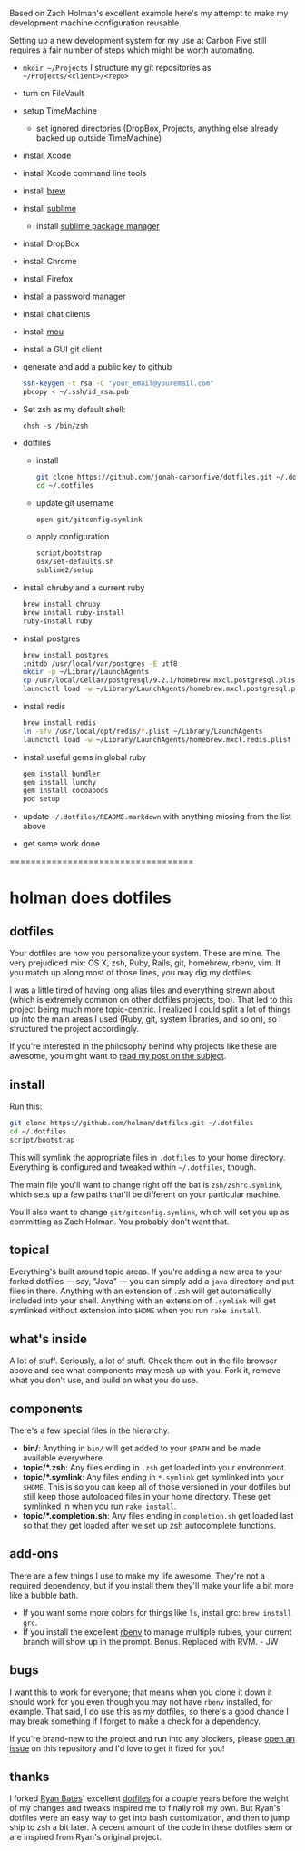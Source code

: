 Based on Zach Holman's excellent example here's my attempt to make my development machine configuration reusable.

Setting up a new development system for my use at Carbon Five still requires a fair number of steps which might be worth automating.

- `mkdir ~/Projects` I structure my git repositories as `~/Projects/<client>/<repo>`
- turn on FileVault
- setup TimeMachine
  - set ignored directories (DropBox, Projects, anything else already backed up outside TimeMachine)
- install Xcode
- install Xcode command line tools
- install [brew](http://mxcl.github.com/homebrew/)
- install [sublime](www.sublimetext.com/2)
  - install [sublime package manager](http://wbond.net/sublime_packages/package_control)
- install DropBox
- install Chrome
- install Firefox
- install a password manager
- install chat clients
- install [mou](http://mouapp.com/)
- install a GUI git client
- generate and add a public key to github

    ```sh
    ssh-keygen -t rsa -C "your_email@youremail.com"
    pbcopy < ~/.ssh/id_rsa.pub
    ```
  
- Set zsh as my default shell:

    `chsh -s /bin/zsh`

- dotfiles

  - install

      ```sh
      git clone https://github.com/jonah-carbonfive/dotfiles.git ~/.dotfiles
      cd ~/.dotfiles
      ```

  - update git username

      ```sh
      open git/gitconfig.symlink
      ```

  - apply configuration
  
      ```sh
      script/bootstrap
      osx/set-defaults.sh
      sublime2/setup
      ```

- install chruby and a current ruby

    ```sh
    brew install chruby
    brew install ruby-install
    ruby-install ruby
    ```

- install postgres

    ```sh
    brew install postgres
    initdb /usr/local/var/postgres -E utf8
    mkdir -p ~/Library/LaunchAgents
    cp /usr/local/Cellar/postgresql/9.2.1/homebrew.mxcl.postgresql.plist ~/Library/LaunchAgents/
    launchctl load -w ~/Library/LaunchAgents/homebrew.mxcl.postgresql.plist
    ```

- install redis

    ```sh
    brew install redis
    ln -sfv /usr/local/opt/redis/*.plist ~/Library/LaunchAgents
    launchctl load -w ~/Library/LaunchAgents/homebrew.mxcl.redis.plist
    ```

- install useful gems in global ruby

    ```sh
    gem install bundler
    gem install lunchy
    gem install cocoapods
    pod setup
    ```
    
- update `~/.dotfiles/README.markdown` with anything missing from the list above
- get some work done

===================================

# holman does dotfiles

## dotfiles

Your dotfiles are how you personalize your system. These are mine. The very
prejudiced mix: OS X, zsh, Ruby, Rails, git, homebrew, rbenv, vim. If you
match up along most of those lines, you may dig my dotfiles.

I was a little tired of having long alias files and everything strewn about
(which is extremely common on other dotfiles projects, too). That led to this
project being much more topic-centric. I realized I could split a lot of things
up into the main areas I used (Ruby, git, system libraries, and so on), so I
structured the project accordingly.

If you're interested in the philosophy behind why projects like these are
awesome, you might want to [read my post on the
subject](http://zachholman.com/2010/08/dotfiles-are-meant-to-be-forked/).

## install

Run this:

```sh
git clone https://github.com/holman/dotfiles.git ~/.dotfiles
cd ~/.dotfiles
script/bootstrap
```

This will symlink the appropriate files in `.dotfiles` to your home directory.
Everything is configured and tweaked within `~/.dotfiles`, though.

The main file you'll want to change right off the bat is `zsh/zshrc.symlink`,
which sets up a few paths that'll be different on your particular machine.

You'll also want to change `git/gitconfig.symlink`, which will set you up as
committing as Zach Holman. You probably don't want that.

## topical

Everything's built around topic areas. If you're adding a new area to your
forked dotfiles — say, "Java" — you can simply add a `java` directory and put
files in there. Anything with an extension of `.zsh` will get automatically
included into your shell. Anything with an extension of `.symlink` will get
symlinked without extension into `$HOME` when you run `rake install`.

## what's inside

A lot of stuff. Seriously, a lot of stuff. Check them out in the file browser
above and see what components may mesh up with you. Fork it, remove what you
don't use, and build on what you do use.

## components

There's a few special files in the hierarchy.

- **bin/**: Anything in `bin/` will get added to your `$PATH` and be made
  available everywhere.
- **topic/\*.zsh**: Any files ending in `.zsh` get loaded into your
  environment.
- **topic/\*.symlink**: Any files ending in `*.symlink` get symlinked into
  your `$HOME`. This is so you can keep all of those versioned in your dotfiles
  but still keep those autoloaded files in your home directory. These get
  symlinked in when you run `rake install`.
- **topic/\*.completion.sh**: Any files ending in `completion.sh` get loaded
  last so that they get loaded after we set up zsh autocomplete functions.

## add-ons

There are a few things I use to make my life awesome. They're not a required
dependency, but if you install them they'll make your life a bit more like a
bubble bath.

- If you want some more colors for things like `ls`, install grc: `brew install
  grc`.
- If you install the excellent [rbenv](https://github.com/sstephenson/rbenv) to
  manage multiple rubies, your current branch will show up in the prompt. Bonus.
  Replaced with RVM. - JW

## bugs

I want this to work for everyone; that means when you clone it down it should
work for you even though you may not have `rbenv` installed, for example. That
said, I do use this as *my* dotfiles, so there's a good chance I may break
something if I forget to make a check for a dependency.

If you're brand-new to the project and run into any blockers, please
[open an issue](https://github.com/holman/dotfiles/issues) on this repository
and I'd love to get it fixed for you!

## thanks

I forked [Ryan Bates](http://github.com/ryanb)' excellent
[dotfiles](http://github.com/ryanb/dotfiles) for a couple years before the
weight of my changes and tweaks inspired me to finally roll my own. But Ryan's
dotfiles were an easy way to get into bash customization, and then to jump ship
to zsh a bit later. A decent amount of the code in these dotfiles stem or are
inspired from Ryan's original project.
